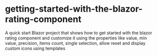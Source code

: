 # getting-started-with-the-blazor-rating-component
A quick start Blazor project that shows how to get started with the blazor rating component and customize it using the properties like value, min value, precision, items count, single selection, allow reset and display custom icons using templates

